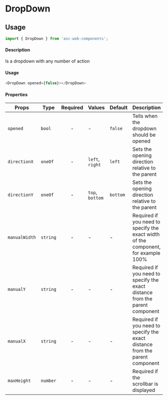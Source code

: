 # DropDown

## Usage

```js
import { DropDown } from 'asc-web-components';
```

#### Description

Is a dropdown with any number of action

#### Usage

```js
<DropDown opened={false}></DropDown>
```

#### Properties

| Props              | Type     | Required | Values                      | Default        | Description                                                       |
| ------------------ | -------- | :------: | --------------------------- | -------------- | ----------------------------------------------------------------- |
| `opened`           | `bool`   |    -     | -                           | `false`        | Tells when the dropdown should be opened                          |
| `directionX`       | `oneOf`  |    -     | `left`, `right`             | `left`         | Sets the opening direction relative to the parent                 |
| `directionY`       | `oneOf`  |    -     | `top`, `bottom`             | `bottom`       | Sets the opening direction relative to the parent                 |
| `manualWidth`      | `string` |    -     | -                           | -              | Required if you need to specify the exact width of the component, for example 100%|
| `manualY`          | `string` |    -     | -                           | -              | Required if you need to specify the exact distance from the parent component|
| `manualX`          | `string` |    -     | -                           | -              | Required if you need to specify the exact distance from the parent component|
| `maxHeight`        | `number` |    -     | -                           | -              | Required if the scrollbar is displayed                            |